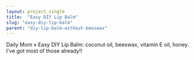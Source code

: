 ```yaml
---
layout: project_single
title:  "Easy DIY Lip Balm"
slug: "easy-diy-lip-balm"
parent: "diy-lip-balm-without-beeswax"
---
```

Daily Mom » Easy DIY Lip Balm: coconut oil, beeswax, vitamin E oil, honey.  I've got most of those already!!